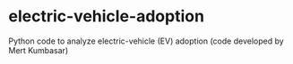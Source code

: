 # electric-vehicle-adoption
Python code to analyze electric-vehicle (EV) adoption (code developed by Mert Kumbasar) 
